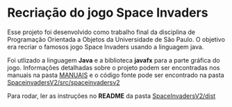 # Recriação do jogo Space Invaders

Esse projeto foi desenvolvido como trabalho final da disciplina de Programação Orientada a Objetos da Universidade de São Paulo. O objetivo era recriar o famosos jogo Space Invaders usando a linguagem java.

Foi utlizado a linguagem <b>Java</b> e a biblioteca <b>javafx</b> para a parte gráfica do jogo. Informações detalhadas sobre o projeto podem ser encontradas nos manuais na pasta [MANUAIS](https://github.com/iTzFabregas/SpaceInvaders/tree/main/manuais) e o código fonte pode ser encontrado na pasta [SpaceinvadersV2/src/spaceinvadersv2](https://github.com/iTzFabregas/SpaceInvaders/tree/main/SpaceInvadersV2/src/spaceinvadersv2)

Para rodar, ler as instruções no <b>README</b> da pasta [SpaceInvadersV2/dist](https://github.com/iTzFabregas/SpaceInvaders/blob/main/SpaceInvadersV2/dist/README.TXT)
